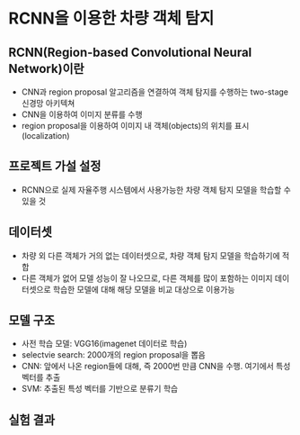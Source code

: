 # RCNN을 이용한 차량 객체 탐지

## RCNN(Region-based Convolutional Neural Network)이란
* CNN과 region proposal 알고리즘을 연결하여 객체 탐지를 수행하는 two-stage 신경망 아키텍쳐
* CNN을 이용하여 이미지 분류를 수행
* region proposal을 이용하여 이미지 내 객체(objects)의 위치를 표시(localization)  


## 프로젝트 가설 설정
* RCNN으로 실제 자율주행 시스템에서 사용가능한 차량 객체 탐지 모델을 학습할 수 있을 것
### 


## 데이터셋
* 차량 외 다른 객체가 거의 없는 데이터셋으로, 차량 객체 탐지 모델을 학습하기에 적합
* 다른 객체가 없어 모델 성능이 잘 나오므로, 다른 객체를 많이 포함하는 이미지 데이터셋으로 학습한 모델에 대해 해당 모델을 비교 대상으로 이용가능
### 


## 모델 구조
* 사전 학습 모델: VGG16(imagenet 데이터로 학습)
* selectvie search: 2000개의 region proposal을 뽑음
* CNN: 앞에서 나온 region들에 대해, 즉 2000번 만큼 CNN을 수행. 여기에서 특성 벡터를 추출
* SVM: 추출된 특성 벡터를 기반으로 분류기 학습
###


## 실험 결과
